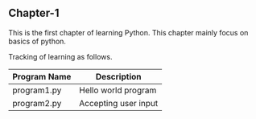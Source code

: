 ## Chapter-1
This is the first chapter of learning Python. 
This chapter mainly focus on basics of python. 

Tracking of learning as follows. 

| Program Name | Description |
| --- | --- |
| program1.py | Hello world program |
| program2.py | Accepting user input |

